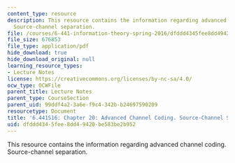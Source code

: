 ```yaml
---
content_type: resource
description: This resource contains the information regarding advanced channel coding.
  Source-channel separation.
file: /courses/6-441-information-theory-spring-2016/dfddd4345fee8dd49420be583be2b952_MIT6_441S16_chapter_20.pdf
file_size: 676853
file_type: application/pdf
hide_download: true
hide_download_original: null
learning_resource_types:
- Lecture Notes
license: https://creativecommons.org/licenses/by-nc-sa/4.0/
ocw_type: OCWFile
parent_title: Lecture Notes
parent_type: CourseSection
parent_uid: 99ddf4a2-3a6e-f9c4-342b-b24697590209
resourcetype: Document
title: '6.441S16: Chapter 20: Advanced Channel Coding. Source-Channel Separation.'
uid: dfddd434-5fee-8dd4-9420-be583be2b952
---
```

This resource contains the information regarding advanced channel coding. Source-channel separation.